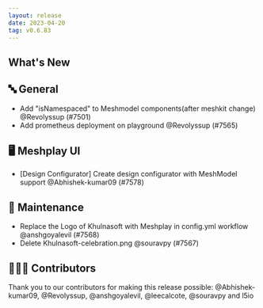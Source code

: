 ```yaml
---
layout: release
date: 2023-04-20
tag: v0.6.83
---
```


## What's New
## 🔤 General
- Add "isNamespaced" to Meshmodel components(after meshkit change) @Revolyssup (#7501)
- Add prometheus deployment on playground @Revolyssup (#7565)

## 🖥 Meshplay UI

- [Design Configurator] Create design configurator with MeshModel support @Abhishek-kumar09 (#7578)

## 🧰 Maintenance

- Replace the Logo of Khulnasoft with Meshplay in config.yml workflow @anshgoyalevil (#7568)
- Delete Khulnasoft-celebration.png @souravpy (#7567)

## 👨🏽‍💻 Contributors

Thank you to our contributors for making this release possible:
@Abhishek-kumar09, @Revolyssup, @anshgoyalevil, @leecalcote, @souravpy and l5io
